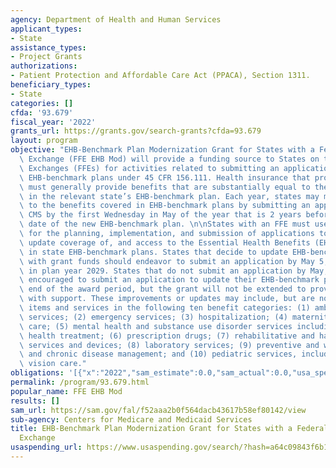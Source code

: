 ```yaml
---
agency: Department of Health and Human Services
applicant_types:
- State
assistance_types:
- Project Grants
authorizations:
- Patient Protection and Affordable Care Act (PPACA), Section 1311.
beneficiary_types:
- State
categories: []
cfda: '93.679'
fiscal_year: '2022'
grants_url: https://grants.gov/search-grants?cfda=93.679
layout: program
objective: "EHB-Benchmark Plan Modernization Grant for States with a Federally-facilitated\
  \ Exchange (FFE EHB Mod) will provide a funding source to States on the Federally-facilitated\
  \ Exchanges (FFEs) for activities related to submitting an application to update\
  \ EHB-benchmark plans under 45 CFR 156.111. Health insurance that provides the EHB\
  \ must generally provide benefits that are substantially equal to the benefits provided\
  \ in the relevant state’s EHB-benchmark plan. Each year, states may make updates\
  \ to the benefits covered in EHB-benchmark plans by submitting an application to\
  \ CMS by the first Wednesday in May of the year that is 2 years before the effective\
  \ date of the new EHB-benchmark plan. \n\nStates with an FFE must use grant funds\
  \ for the planning, implementation, and submission of applications to improve or\
  \ update coverage of, and access to the Essential Health Benefits (EHBs) provided\
  \ in state EHB-benchmark plans. States that decide to update EHB-benchmark plans\
  \ with grant funds should endeavor to submit an application by May 5, 2027 for effectiveness\
  \ in plan year 2029. States that do not submit an application by May, 2027, are\
  \ encouraged to submit an application to update their EHB-benchmark plan after the\
  \ end of the award period, but the grant will not be extended to provide states\
  \ with support. These improvements or updates may include, but are not limited to,\
  \ items and services in the following ten benefit categories: (1) ambulatory patient\
  \ services; (2) emergency services; (3) hospitalization; (4) maternity and newborn\
  \ care; (5) mental health and substance use disorder services including behavioral\
  \ health treatment; (6) prescription drugs; (7) rehabilitative and habilitative\
  \ services and devices; (8) laboratory services; (9) preventive and wellness services\
  \ and chronic disease management; and (10) pediatric services, including oral and\
  \ vision care."
obligations: '[{"x":"2022","sam_estimate":0.0,"sam_actual":0.0,"usa_spending_actual":0.0},{"x":"2023","sam_estimate":0.0,"sam_actual":0.0,"usa_spending_actual":0.0},{"x":"2024","sam_estimate":0.0,"sam_actual":0.0,"usa_spending_actual":0.0}]'
permalink: /program/93.679.html
popular_name: FFE EHB Mod
results: []
sam_url: https://sam.gov/fal/f52aaa2b0f564dacb43617b58ef80142/view
sub-agency: Centers for Medicare and Medicaid Services
title: EHB-Benchmark Plan Modernization Grant for States with a Federally-facilitated
  Exchange
usaspending_url: https://www.usaspending.gov/search/?hash=a64c09843f6b18f52e04e64a934b7542
---
```

